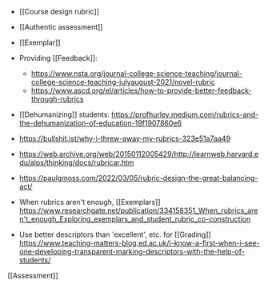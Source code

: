   - [[Course design rubric]]
  - [[Authentic assessment]]

  - [[Exemplar]]

  - Providing [[Feedback]]:
      - https://www.nsta.org/journal-college-science-teaching/journal-college-science-teaching-julyaugust-2021/novel-rubric
      - https://www.ascd.org/el/articles/how-to-provide-better-feedback-through-rubrics

  - [[Dehumanizing]] students:
    https://profhurley.medium.com/rubrics-and-the-dehumanization-of-education-19f1907860e6

  - https://bullshit.ist/why-i-threw-away-my-rubrics-323e51a7aa49

  - https://web.archive.org/web/20150112005429/http://learnweb.harvard.edu/alps/thinking/docs/rubricar.htm

  - https://paulgmoss.com/2022/03/05/rubric-design-the-great-balancing-act/

  - When rubrics aren't enough, [[Exemplars]]
    https://www.researchgate.net/publication/334158351_When_rubrics_aren't_enough_Exploring_exemplars_and_student_rubric_co-construction

  - Use better descriptors than 'excellent', etc. for
    [[Grading]]
    https://www.teaching-matters-blog.ed.ac.uk/i-know-a-first-when-i-see-one-developing-transparent-marking-descriptors-with-the-help-of-students/

[[Assessment]]